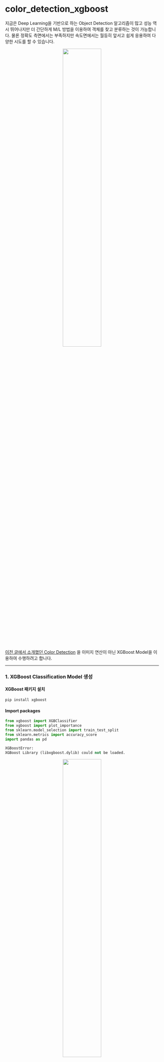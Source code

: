 # color_detection_xgboost
지금은 Deep Learning을 기반으로 하는 Object Detection 알고리즘이 많고 성능 역시 뛰어나지만 더 간단하게 M/L 방법을 이용하여 객체를 찾고 분류하는 것이 가능합니다. 물론 정확도 측면에서는 부족하지만 속도면에서는 월등히 앞서고 쉽게 응용하여 다양한 시도를 할 수 있습니다.

<div align="center">
  <img src="https://blog.kakaocdn.net/dn/lwy50/btrSkGbfV4m/nTP0ybovTFc8OlNbYPbQC1/img.png" width="50%">
</div>

[이전 글에서 소개했던 Color Detection](https://github.com/yunwoong7/color_detection) 을 이미지 연산이 아닌 XGBoost Model을 이용하여 수행하려고 합니다. 

------

### **1. XGBoost Classification Model 생성**

#### **XGBoost 패키지 설치**

```shell
pip install xgboost
```

#### **Import packages**

```python
from xgboost import XGBClassifier
from xgboost import plot_importance
from sklearn.model_selection import train_test_split
from sklearn.metrics import accuracy_score
import pandas as pd
```

```python
XGBoostError: 
XGBoost Library (libxgboost.dylib) could not be loaded.
```

<div align="center">
  <img src="https://blog.kakaocdn.net/dn/Gij6z/btrSgaDJIGj/8oYYhdTYYnyPtKNrxcklmk/img.png" width="50%">
</div>

만일 위와 같은 오류가 발생한다면 아래 명령어를 수행 후 진행하시면 됩니다.

```shell
brew install libomp
```

#### **Load data**

이미지의 분류는 Red, Green, Blue 3가지 색상으로 분류하도록 합니다. 색상 정보는 HTML color 정보를 이용하여 CSV 파일로 만들었습니다.

<div align="center">
  <img src="https://blog.kakaocdn.net/dn/GuLk4/btrSjua6TEG/Pa1LNRCkrYG3EGjmFzVMv0/img.png" width="50%">
</div>

```python
color = pd.read_csv("data/color.csv")
color.head()
```

| R    | G    | B    | COLOR      | CLASS |
| ---- | ---- | ---- | ---------- | ----- |
| 136  | 8    | 8    | Blood Red  | Red   |
| 170  | 74   | 68   | Brick Red  | Red   |
| 238  | 75   | 43   | Bright Red | Red   |
| 165  | 42   | 42   | Brown      | Red   |
| 128  | 0    | 32   | Burgundy   | Red   |
| ...  | ...  | ...  | ...        | ...   |

CSV 파일에서 R, G, B는 X값으로 CLASS는 Y값으로 사용합니다.

```python
cols = list(color.columns)
x_col = cols[:3]
y_col = cols[-1]
 
print('x colum : {}'.format(x_col))
print('y colum : {}'.format(y_col))
```

Output:

```shell
x colum : ['R', 'G', 'B']
y colum : CLASS
```

#### **Train / Test split**

```python
color_train, color_test = train_test_split(color, test_size=0.2, random_state=123)
print(color_train.shape, color_test.shape)
```

Output:

```shell
(103, 5) (26, 5)
```

#### **Model 생성**

```python
xgb_model = XGBClassifier(num_class=3,
                          n_estimators=500, 
                          learning_rate=0.2, 
                          max_depth=4,
                          eval_metric='mlogloss')
                          
xgb_model.fit(X=color_train[x_col], y=color_train[y_col])
```

#### **Model 평가**

```python
xgb_pred = xgb.predict(color_test[x_col])
 
y_pred = xgb.predict(color_test[x_col]) # 예측치
y_true = color_test[y_col]
acc = accuracy_score(y_true, y_pred)
 
print('accuracy : [{}]'.format(acc))
plot_importance(xgb)
```

Output:

```shell
accuracy : [1.0]
<AxesSubplot:title={'center':'Feature importance'}, xlabel='F score', ylabel='Features'>
```

<div align="center">
  <img src="https://blog.kakaocdn.net/dn/qgwxa/btrSm0sMbwO/OiXF23x3E5rozjR5L0wUwK/img.png" width="50%">
</div>

------

### **2. Color Detection using XGBoost Model**

위에서 만든 XGBoost Model 을 이용하여 이미지의 객체의 색상을 분류해보도록 하겠습니다.

#### **Import packages**

```python
import cv2
import numpy as np
from scipy.spatial import distance as dist
import imutils
import matplotlib.pyplot as plt
```

#### **Function declaration**

Jupyter Notebook 및 Google Colab에서 이미지를 표시할 수 있도록 Function으로 정의

```python
def img_show(title='image', img=None, figsize=(8 ,5)):
    plt.figure(figsize=figsize)
 
    if type(img) == list:
        if type(title) == list:
            titles = title
        else:
            titles = []
 
            for i in range(len(img)):
                titles.append(title)
 
        for i in range(len(img)):
            if len(img[i].shape) <= 2:
                rgbImg = cv2.cvtColor(img[i], cv2.COLOR_GRAY2RGB)
            else:
                rgbImg = cv2.cvtColor(img[i], cv2.COLOR_BGR2RGB)
 
            plt.subplot(1, len(img), i + 1), plt.imshow(rgbImg)
            plt.title(titles[i])
            plt.xticks([]), plt.yticks([])
 
        plt.show()
    else:
        if len(img.shape) < 3:
            rgbImg = cv2.cvtColor(img, cv2.COLOR_GRAY2RGB)
        else:
            rgbImg = cv2.cvtColor(img, cv2.COLOR_BGR2RGB)
 
        plt.imshow(rgbImg)
        plt.title(title)
        plt.xticks([]), plt.yticks([])
        plt.show()
```

XGBoost Model을 이용하여 예측 Color값을 반환하는 Function 정의 (contour로 찾은 영역의 색상을 cv2.mean을 이용하여 평균 rgb 값을 구함)

```python
def color_label(image, c):
    mask = np.zeros(image.shape[:2], dtype="uint8")
    cv2.drawContours(mask, [c], -1, 255, -1)
    mask = cv2.erode(mask, None, iterations=2)
    mean = cv2.mean(image, mask=mask)[:3]
    
    rgb_value = pd.DataFrame({'R': [mean[2]], 'G': [mean[1]], 'B': [mean[0]]})
    xgb_pred = xgb.predict(rgb_value)
    
    return xgb_pred[0]
```

#### **Load Image**

```python
cv2_image = cv2.imread('asset/images/color.jpg', cv2.IMREAD_COLOR)
img_show('original image', cv2_image)
```

<div align="center">
  <img src="https://blog.kakaocdn.net/dn/bhCdG8/btrSkDS8hA2/KKSoH49BRobYqgqjPnMSa1/img.png" width="50%">
</div>

#### **Color Detection**

```python
resized = imutils.resize(cv2_image, width=640)
ratio = cv2_image.shape[0] / float(resized.shape[0])
blurred = cv2.GaussianBlur(resized, (5, 5), 0)
gray = cv2.cvtColor(blurred, cv2.COLOR_BGR2GRAY)
thresh = cv2.threshold(gray, 10, 255, cv2.THRESH_BINARY)[1]
 
img_show(['GaussianBlur', 'Threshold'], [blurred, thresh])
```

<div align="center">
  <img src="https://blog.kakaocdn.net/dn/tkpDw/btrSeioWYMu/MnHX5nNwekxymsMJK9TGr0/img.png" width="50%">
</div>

```python
cnts = cv2.findContours(thresh.copy(), cv2.RETR_EXTERNAL, cv2.CHAIN_APPROX_SIMPLE)
cnts = imutils.grab_contours(cnts)
 
vis = cv2_image.copy()
 
for c in cnts:
    # cv2.moments를 이용하여 객체의 중심을 계산
    M = cv2.moments(c)
    cX = int((M["m10"] / M["m00"]) * ratio)
    cY = int((M["m01"] / M["m00"]) * ratio)
    
    # 이미지에서 객체의 윤곽선과 Color를 표시
    color = color_label(resized, c)
 
    c = c.astype("float")
    c *= ratio
    c = c.astype("int")
    cv2.drawContours(vis, [c], -1, (0, 255, 0), 10)
    cv2.circle(vis, (cX, cY), 20, (0, 255, 0), -1); 
    cv2.putText(vis, color, (cX-80, cY-50), cv2.FONT_HERSHEY_SIMPLEX, 2, (255, 255, 255), 5)
```

Color를 표현한 이미지를 확인합니다.

```python
img_show('Color Detection', vis, figsize=(16,10))
```

<div align="center">
  <img src="https://blog.kakaocdn.net/dn/dY3PfT/btrSmsiLxUb/aIJZ8d50V1S48QCuIzlQHk/img.png" width="50%">
</div>

------

이미지 연산만을 이용한 Color Detection 보다 정확도가 높습니다. Deep learning을 이용하면 이전에 labeling 된 데이타가 있어야 히지만 없는 경우가 있습니다. 그런 경우 이미지의 다른 정보를 활용할 수 있는데 그 중 하나가 색상 정보입니다.

XGBoost가 아닌 Random Forest를 이용해도 꽤 좋은 수준의 결과가 나옵니다. 다만 이미지의 음영이나 명암으로 이로 인해 밝은 부분의 픽셀과 어두운 부분의 색상이 잘못 인식 될 수 있지만 이 방법은 이미지 내에서 추출하고자 하는 대상의 구조나 모양에 영향을 받지 않기 때문에 Deep learning의 방식 보다 더 나은 품질의 결과를 가져오는 경우도 있습니다.
